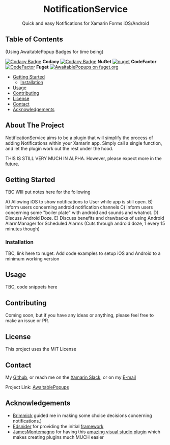 
<br />
<p align="center">
  <h1 align="center">NotificationService</h3>
  <p align="center">
  Quick and easy Notifications for Xamarin Forms iOS/Android
    <br />
  </p>
</p>



<!-- TABLE OF CONTENTS -->

## Table of Contents

(Using AwaitablePopup Badges for time being)

[![Codacy Badge](https://api.codacy.com/project/badge/Grade/70a060f27ea14114a6b0ee3ccc9badcd)](https://app.codacy.com/manual/LuckyDucko/NotificationService?utm_source=github.com&utm_medium=referral&utm_content=LuckyDucko/NotificationService&utm_campaign=Badge_Grade_Dashboard)
**Codacy**  [![Codacy Badge](https://api.codacy.com/project/badge/Grade/609f811983454f5babd100dabde256c1)](https://app.codacy.com/manual/LuckyDucko/AwaitablePopups?utm_source=github.com&utm_medium=referral&utm_content=LuckyDucko/AwaitablePopups&utm_campaign=Badge_Grade_Settings)
**NuGet** [![nuget](https://img.shields.io/nuget/v/AwaitablePopups.svg)](https://www.nuget.org/packages/AwaitablePopups/)
**CodeFactor** [![CodeFactor](https://www.codefactor.io/repository/github/luckyducko/awaitablepopups/badge)](https://www.codefactor.io/repository/github/luckyducko/awaitablepopups)
**Fuget** [![AwaitablePopups on fuget.org](https://www.fuget.org/packages/AwaitablePopups/badge.svg)](https://www.fuget.org/packages/AwaitablePopups)

* [Getting Started](#getting-started)
  * [Installation](#installation)
* [Usage](#usage)
* [Contributing](#contributing)
* [License](#license)
* [Contact](#contact)
* [Acknowledgements](#acknowledgements)



<!-- ABOUT THE PROJECT -->
## About The Project

NotificationService aims to be a plugin that will simplify the process of adding Notifications within your Xamarin app. 
Simply call a single function, and let the plugin work out the rest under the hood. 

THIS IS STILL VERY MUCH IN ALPHA. However, please expect more in the future.


<!-- GETTING STARTED -->
## Getting Started
TBC
WIll put notes here for the following

A) Allowing iOS to show notifications to User while app is still open.
B) Inform users concerning android notification channels
C) inform users concerning some "boiler plate" with android and sounds and whatnot.
D) Discuss Android Doze.
E) Discuss benefits and drawbacks of using Android AlarmManager for Scheduled Alarms (Cuts through android doze, 1 every 15 minutes though)

### Installation

TBC, link here to nuget.
Add code examples to setup iOS and Android to a minimum working version



<!-- USAGE EXAMPLES -->
## Usage

TBC, code snippets here

<!-- CONTRIBUTING -->
## Contributing

Coming soon, but if you have any ideas or anything, please feel free to make an issue or PR.



<!-- LICENSE -->
## License

This project uses the MIT License



<!-- CONTACT -->
## Contact

My [Github](https://github.com/LuckyDucko),
or reach me on the [Xamarin Slack](https://xamarinchat.herokuapp.com/),
or on my [E-mail](tyson@logchecker.com.au)

Project Link: [AwaitablePopups](https://github.com/LuckyDucko/AwaitablePopups)



<!-- ACKNOWLEDGEMENTS -->
## Acknowledgements
* [Brimmick](https://github.com/brminnick) guided me in making some choice decisions concerning notifications.)
* [Edsnider](https://github.com/edsnider) for providing the initial [framework](https://github.com/edsnider/LocalNotificationsPlugin)
* [JamesMontemagno](https://github.com/jamesmontemagno) for having this [amazing visual studio plugin](https://montemagno.com/new-plugin-for-xamarin-multi-target-templates-for-visual-studio-2017/) which makes creating plugins much MUCH easier

